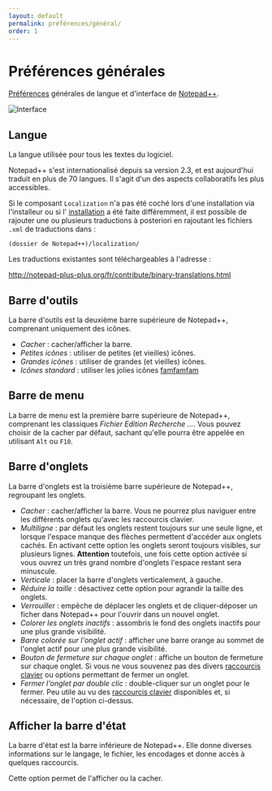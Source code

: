 ```yaml
---
layout: default
permalink: préférences/général/
order: 1
---
```

# Préférences générales

[Préférences](préférences.md) générales de langue et d'interface de [Notepad++](notepad++.md).

![Interface](/assets/img/preferences/01_general.png)

## Langue

La langue utilisée pour tous les textes du logiciel.

Notepad++ s'est internationalisé depuis sa version 2.3, et est aujourd'hui traduit en plus de 70 langues. Il s'agit d'un des aspects collaboratifs les plus accessibles.

Si le composant `Localization` n'a pas été coché lors d'une installation via l'installeur ou si l' [installation](installation.md) a été faite différemment, il est possible de rajouter une ou plusieurs traductions à posteriori en rajoutant les fichiers `.xml` de traductions dans :

    (dossier de Notepad++)/localization/

Les traductions existantes sont téléchargeables à l'adresse :

<http://notepad-plus-plus.org/fr/contribute/binary-translations.html>

## Barre d'outils

La barre d'outils est la deuxième barre supérieure de Notepad++, comprenant uniquement des icônes.

- *Cacher* : cacher/afficher la barre.
- *Petites icônes* : utiliser de petites (et vieilles) icônes.
- *Grandes icônes* : utiliser de grandes (et vieilles) icônes.
- *Icônes standard* : utiliser les jolies icônes [famfamfam](http://famfamfam.com)

## Barre de menu

La barre de menu est la première barre supérieure de Notepad++, comprenant les classiques *Fichier Edition Recherche ...*. Vous pouvez choisir de la cacher par défaut, sachant qu'elle pourra être appelée en utilisant `Alt` ou `F10`.

## Barre d'onglets

La barre d'onglets est la troisième barre supérieure de Notepad++, regroupant les onglets.

- *Cacher* : cacher/afficher la barre. Vous ne pourrez plus naviguer entre les différents onglets qu'avec les raccourcis clavier.
- *Multiligne* : par défaut les onglets restent toujours sur une seule ligne, et lorsque l'espace manque des flèches permettent d'accéder aux onglets cachés. En activant cette option les onglets seront toujours visibles, sur plusieurs lignes. **Attention** toutefois, une fois cette option activée si vous ouvrez un très grand nombre d'onglets l'espace restant sera minuscule.
- *Verticale* : placer la barre d'onglets verticalement, à gauche.
- *Réduire la taille* : désactivez cette option pour agrandir la taille des onglets.
- *Verrouiller* : empêche de déplacer les onglets et de cliquer-déposer un ficher dans Notepad++ pour l'ouvrir dans un nouvel onglet.
- *Colorer les onglets inactifs* : assombris le fond des onglets inactifs pour une plus grande visibilité.
- *Barre colorée sur l'onglet actif* : afficher une barre orange au sommet de l'onglet actif pour une plus grande visibilité.
- *Bouton de fermeture sur chaque onglet* : affiche un bouton de fermeture sur chaque onglet. Si vous ne vous souvenez pas des divers [raccourcis clavier](raccourcis-clavier.md) ou options permettant de fermer un onglet.
- *Fermer l'onglet par double clic* : double-cliquer sur un onglet pour le fermer. Peu utile au vu des [raccourcis clavier](raccourcis-clavier.md) disponibles et, si nécessaire, de l'option ci-dessus.

## Afficher la barre d'état

La barre d'état est la barre inférieure de Notepad++. Elle donne diverses informations sur le langage, le fichier, les encodages et donne accès à quelques raccourcis.

Cette option permet de l'afficher ou la cacher.
